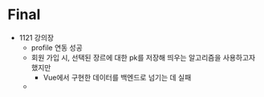 # Final

- 1121 강의장
  - profile 연동 성공
  - 회원 가입 시, 선택된 장르에 대한 pk를 저장해 띄우는 알고리즘을 사용하고자 했지만
    - Vue에서 구현한 데이터를 백엔드로 넘기는 데 실패
  - 